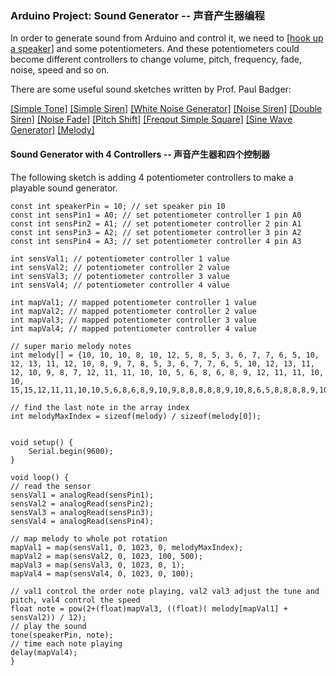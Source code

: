 ### Arduino Project: Sound Generator -- 声音产生器编程

In order to generate sound from Arduino and control it, we need to [[hook up a speaker]](http://digitalmedia.risd.edu/pbadger/PhysComp/?n=Devices.Speaker) and some potentiometers. And these potentiometers could become different controllers to change volume, pitch, frequency, fade, noise, speed and so on. 

There are some useful sound sketches written by Prof. Paul Badger:

[[Simple Tone]](http://digitalmedia.risd.edu/pbadger/PhysComp/index.php?n=Sketches.SimpleTone) [[Simple Siren]](http://digitalmedia.risd.edu/pbadger/PhysComp/index.php?n=Sketches.SimpleSiren) [[White Noise Generator]](http://digitalmedia.risd.edu/pbadger/PhysComp/index.php?n=Sketches.Noise) [[Noise Siren]](http://digitalmedia.risd.edu/pbadger/PhysComp/index.php?n=Sketches.NoiseSiren) [[Double Siren]](http://digitalmedia.risd.edu/pbadger/PhysComp/index.php?n=Sketches.DoubleSiren) [[Noise Fade]](http://digitalmedia.risd.edu/pbadger/PhysComp/index.php?n=Code.NoiseFade) [[Pitch Shift]](http://digitalmedia.risd.edu/pbadger/PhysComp/index.php?n=Sketches.PitchShift) [[Freqout Simple Square]](http://digitalmedia.risd.edu/pbadger/PhysComp/index.php?n=Code.Freqout) [[Sine Wave Generator]](http://digitalmedia.risd.edu/pbadger/PhysComp/index.php?n=Code.ArduinoSineWaveGenerator) [[Melody]](http://digitalmedia.risd.edu/pbadger/PhysComp/index.php?n=Sketches.Melody) 



#### Sound Generator with 4 Controllers -- 声音产生器和四个控制器

The following sketch is adding 4 potentiometer controllers to make a playable sound generator.

	const int speakerPin = 10; // set speaker pin 10
	const int sensPin1 = A0; // set potentiometer controller 1 pin A0
	const int sensPin2 = A1; // set potentiometer controller 2 pin A1
	const int sensPin3 = A2; // set potentiometer controller 3 pin A2
	const int sensPin4 = A3; // set potentiometer controller 4 pin A3

	int sensVal1; // potentiometer controller 1 value
	int sensVal2; // potentiometer controller 2 value
	int sensVal3; // potentiometer controller 3 value
	int sensVal4; // potentiometer controller 4 value

	int mapVal1; // mapped potentiometer controller 1 value
	int mapVal2; // mapped potentiometer controller 2 value
	int mapVal3; // mapped potentiometer controller 3 value
	int mapVal4; // mapped potentiometer controller 4 value

	// super mario melody notes
	int melody[] = {10, 10, 10, 8, 10, 12, 5, 8, 5, 3, 6, 7, 7, 6, 5, 10, 12, 13, 11, 12, 10, 8, 9, 7, 8, 5, 3, 6, 7, 7, 6, 5, 10, 12, 13, 11, 12, 10, 9, 8, 7, 12, 11, 11, 10, 10, 5, 6, 8, 6, 8, 9, 12, 11, 11, 10, 10, 15,15,12,11,11,10,10,5,6,8,6,8,9,10,9,8,8,8,8,8,9,10,8,6,5,8,8,8,8,9,10};
	 
	// find the last note in the array index
	int melodyMaxIndex = sizeof(melody) / sizeof(melody[0]);   


	void setup() {       
	    Serial.begin(9600);
	}

	void loop() {
	// read the sensor
	sensVal1 = analogRead(sensPin1);   
	sensVal2 = analogRead(sensPin2);
	sensVal3 = analogRead(sensPin3);
	sensVal4 = analogRead(sensPin4);

	// map melody to whole pot rotation
	mapVal1 = map(sensVal1, 0, 1023, 0, melodyMaxIndex);
	mapVal2 = map(sensVal2, 0, 1023, 100, 500);
	mapVal3 = map(sensVal3, 0, 1023, 0, 1);
	mapVal4 = map(sensVal4, 0, 1023, 0, 100);

	// val1 control the order note playing, val2 val3 adjust the tune and pitch, val4 control the speed
	float note = pow(2+(float)mapVal3, ((float)( melody[mapVal1] + sensVal2)) / 12); 
	// play the sound
	tone(speakerPin, note);       
	// time each note playing
	delay(mapVal4);
	}






